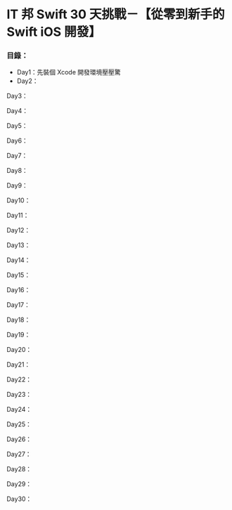 # IT 邦 Swift 30 天挑戰－【從零到新手的 Swift iOS 開發】

### 目錄：

* Day1：先裝個 Xcode 開發環境壓壓驚
* Day2：

Day3：

Day4：

Day5：

Day6：

Day7：

Day8：

Day9：

Day10：

Day11：

Day12：

Day13：

Day14：

Day15：

Day16：

Day17：

Day18：

Day19：

Day20：

Day21：

Day22：

Day23：

Day24：

Day25：

Day26：

Day27：

Day28：

Day29：

Day30：
